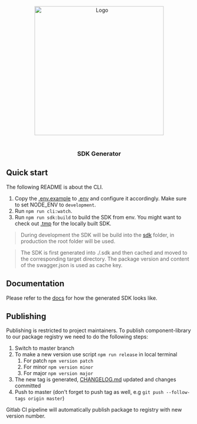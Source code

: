 <br/>
<br/>

<div align="center">
    <img src="/uploads/1dedf37d0e1e105f9e94ea97e04ca096/logo.svg" alt="Logo" width="350"/>
</div>

<br/>

<div align="center">
    <h3>SDK Generator</h3>
</div>

## Quick start

The following README is about the CLI.

1. Copy the [.env.example](.env.example) to [.env](.env) and configure it accordingly. Make sure to set NODE_ENV to `development`.
2. Run `npm run cli:watch`.
3. Run `npm run sdk:build` to build the SDK from env. You might want to check out [.tmp](.tmp) for the locally built SDK.

> During development the SDK will be build into the [sdk](./sdk) folder, in production the root folder will be used.

> The SDK is first generated into ./.sdk and then cached and moved to the corresponding target directory.
> The package version and content of the swagger.json is used as cache key.

## Documentation

Please refer to the [docs](docs) for how the generated SDK looks like.

## Publishing

Publishing is restricted to project maintainers. To publish component-library to our package registry we need to do the
following steps:

1. Switch to master branch
2. To make a new version use script `npm run release` in local terminal
    1. For patch `npm version patch`
    2. For minor `npm version minor`
    3. For major `npm version major`
3. The new tag is generated, [CHANGELOG.md](CHANGELOG.md) updated and changes committed
4. Push to master (don't forget to push tag as well, e.g `git push --follow-tags origin master`)

Gitlab CI pipeline will automatically publish package to registry with new version number.
